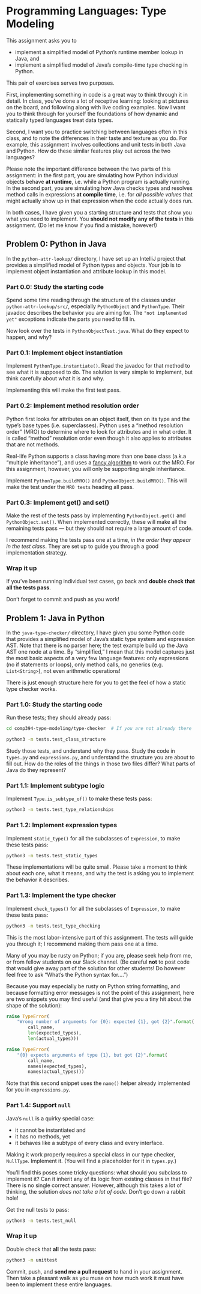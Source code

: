 # Programming Languages: Type Modeling

This assignment asks you to

- implement a simplified model of Python’s runtime member lookup in Java, and
- implement a simplified model of Java’s compile-time type checking in Python.

This pair of exercises serves two purposes.

First, implementing something in code is a great way to think through it in detail. In class, you’ve done a lot of receptive learning: looking at pictures on the board, and following along with live coding examples. Now I want you to think through for yourself the foundations of how dynamic and statically typed languages treat data types.

Second, I want you to practice switching between languages often in this class, and to note the differences in their taste and texture as you do. For example, this assignment involves collections and unit tests in both Java and Python. How do these similar features play out across the two languages?

Please note the important difference between the two parts of this assignment: in the first part, you are simulating how Python individual objects behave **at runtime**, i.e. while a Python program is actually running. In the second part, you are simulating how Java checks types and resolves method calls in expressions **at compile time**, i.e. for _all possible values_ that might actually show up in that expression when the code actually does run.

In both cases, I have given you a starting structure and tests that show you what you need to implement. You **should not modify any of the tests** in this assignment. (Do let me know if you find a mistake, however!)


## Problem 0: Python in Java

In the `python-attr-lookup/` directory, I have set up an IntelliJ project that provides a simplified model of Python types and objects. Your job is to implement object instantiation and attribute lookup in this model.

### Part 0.0: Study the starting code

Spend some time reading through the structure of the classes under `python-attr-lookup/src/`, especially `PythonObject` and `PythonType`. Their javadoc describes the behavior you are aiming for. The `"not implemented yet"` exceptions indicate the parts you need to fill in.

Now look over the tests in `PythonObjectTest.java`. What do they expect to happen, and why?

### Part 0.1: Implement object instantiation

Implement `PythonType.instantiate()`. Read the javadoc for that method to see what it is supposed to do. The solution is very simple to implement, but think carefully about what it is and why.

Implementing this will make the first test pass.

### Part 0.2: Implement method resolution order

Python first looks for attributes on an object itself, then on its type and the type’s base types (i.e. superclasses). Python uses a “method resolution order” (MRO) to determine where to look for attributes and in what order. It is called “method” resolution order even though it also applies to attributes that are not methods.

Real-life Python supports a class having more than one base class (a.k.a “multiple inheritance”), and uses a [fancy algorithm](https://en.wikipedia.org/wiki/C3_linearization) to work out the MRO. For this assignment, however, you will only be supporting single inheritance.

Implement `PythonType.buildMRO()` and `PythonObject.buildMRO()`. This will make the test under the `MRO tests` heading all pass.

### Part 0.3: Implement get() and set()

Make the rest of the tests pass by implementing `PythonObject.get()` and `PythonObject.set()`. When implemented correctly, these will make all the remaining tests pass — but they should not require a large amount of code.

I recommend making the tests pass one at a time, _in the order they appear in the test class_. They are set up to guide you through a good implementation strategy.

### Wrap it up

If you’ve been running individual test cases, go back and **double check that all the tests pass**.

Don’t forget to commit and push as you work!


## Problem 1: Java in Python

In the `java-type-checker/` directory, I have given you some Python code that provides a simplified model of Java’s static type system and expression AST. Note that there is no parser here; the test example build up the Java AST one node at a time. By “simplified,” I mean that this model captures just the most basic aspects of a very few language features: only expressions (no if statements or loops), only method calls, no generics (e.g. `List<String>`), not even arithmetic operations!

There is just enough structure here for you to get the feel of how a static type checker works.

### Part 1.0: Study the starting code

Run these tests; they should already pass:

```bash
cd comp394-type-modeling/type-checker  # If you are not already there

python3 -m tests.test_class_structure
```

Study those tests, and understand why they pass. Study the code in `types.py` and `expressions.py`, and understand the structure you are about to fill out. How do the roles of the things in those two files differ? What parts of Java do they represent?

### Part 1.1: Implement subtype logic

Implement `Type.is_subtype_of()` to make these tests pass:

```bash
python3 -m tests.test_type_relationships
```

### Part 1.2: Implement expression types

Implement `static_type()` for all the subclasses of `Expression`, to make these tests pass:

```bash
python3 -m tests.test_static_types
```

These implementations will be quite small. Please take a moment to think about each one, what it means, and why the test is asking you to implement the behavior it describes.

### Part 1.3: Implement the type checker

Implement `check_types()` for all the subclasses of `Expression`, to make these tests pass:

```bash
python3 -m tests.test_type_checking
```

This is the most labor-intensive part of this assignment. The tests will guide you through it; I recommend making them pass one at a time.

Many of you may be rusty on Python; if you are, please seek help from me, or from fellow students on our Slack channel. (Be careful **not** to post code that would give away part of the solution for other students! Do however feel free to ask “What’s the Python syntax for….”)

Because you may especially be rusty on Python string formatting, and because formatting error messages is not the point of this assignment, here are two snippets you may find useful (and that give you a tiny hit about the shape of the solution):

```python
raise TypeError(
    "Wrong number of arguments for {0}: expected {1}, got {2}".format(
        call_name,
        len(expected_types),
        len(actual_types)))
```

```python
raise TypeError(
    "{0} expects arguments of type {1}, but got {2}".format(
        call_name,
        names(expected_types),
        names(actual_types)))
```

Note that this second snippet uses the `name()` helper already implemented for you in `expressions.py`.

### Part 1.4: Support `null`

Java’s `null` is a quirky special case:

- it cannot be instantiated and
- it has no methods, yet
- it behaves like a subtype of every class and every interface.

Making it work properly requires a special class in our type checker, `NullType`. Implement it. (You will find a placeholder for it in `types.py`.)

You’ll find this poses some tricky questions: what should you subclass to implement it? Can it inherit any of its logic from existing classes in that file? There is no single correct answer. However, although this takes a lot of thinking, the solution _does not take a lot of code._ Don’t go down a rabbit hole!

Get the null tests to pass:

```bash
python3 -m tests.test_null
```

### Wrap it up

Double check that **all** the tests pass:

```bash
python3 -m unittest
```

Commit, push, and **send me a pull request** to hand in your assignment. Then take a pleasant walk as you muse on how much work it must have been to implement these entire languages.

